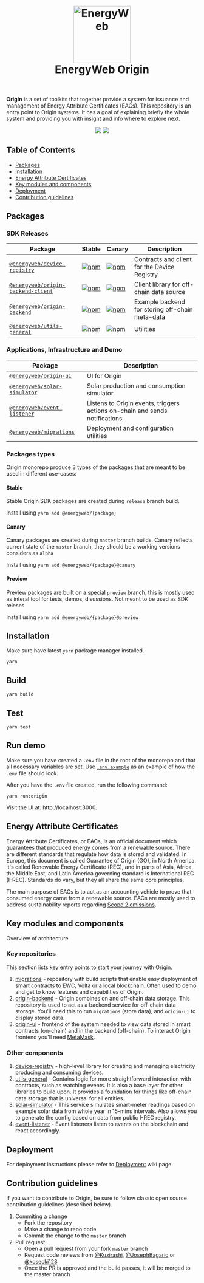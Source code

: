 <h1 align="center">
  <br>
  <a href="https://www.energyweb.org/"><img src="https://www.energyweb.org/wp-content/uploads/2019/04/logo-brand.png" alt="EnergyWeb" width="150"></a>
  <br>
  EnergyWeb Origin
  <br>
  <br>
</h1>

**Origin** is a set of toolkits that together provide a system for issuance and management of Energy Attribute Certificates (EACs). This repository is an entry point to Origin systems. It has a goal of explaining briefly the whole system and providing you with insight and info where to explore next.

<p align="center">
  <a href="https://travis-ci.com/energywebfoundation/origin"><img src="https://img.shields.io/travis/com/energywebfoundation/origin/master"/></a>
  <a href="https://github.com/renovatebot/renovate"><img src="https://badges.renovateapi.com/github/energywebfoundation/origin"/></a>
</p>

## Table of Contents
- [Packages](#packages)
- [Installation](#installation)
- [Energy Attribute Certificates](#energy-attribute-certificates)
- [Key modules and components](#key-modules-and-components)
- [Deployment](#deployment)
- [Contribution guidelines](#contribution-guidelines)

## Packages

### SDK Releases

| Package | Stable | Canary | Description |
| --- | --- | --- | --- |
| [`@energyweb/device-registry`](/packages/device-registry) | [![npm](https://img.shields.io/npm/v/@energyweb/device-registry.svg)](https://www.npmjs.com/package/@energyweb/device-registry) | [![npm](https://img.shields.io/npm/v/@energyweb/device-registry/canary)](https://www.npmjs.com/package/@energyweb/device-registry) | Contracts and client for the Device Registry |
| [`@energyweb/origin-backend-client`](/packages/origin-backend-client) | [![npm](https://img.shields.io/npm/v/@energyweb/origin-backend-client.svg)](https://www.npmjs.com/package/@energyweb/origin-backend-client) | [![npm](https://img.shields.io/npm/v/@energyweb/origin-backend-client/canary)](https://www.npmjs.com/package/@energyweb/origin-backend-client) | Client library for off-chain data source |
| [`@energyweb/origin-backend`](/packages/origin-backend) | [![npm](https://img.shields.io/npm/v/@energyweb/origin-backend.svg)](https://www.npmjs.com/package/@energyweb/origin-backend) | [![npm](https://img.shields.io/npm/v/@energyweb/origin-backend/canary)](https://www.npmjs.com/package/@energyweb/origin-backend) | Example backend for storing off-chain meta-data |
| [`@energyweb/utils-general`](/packages/utils-general) | [![npm](https://img.shields.io/npm/v/@energyweb/utils-general.svg)](https://www.npmjs.com/package/@energyweb/utils-general) | [![npm](https://img.shields.io/npm/v/@energyweb/utils-general/canary)](https://www.npmjs.com/package/@energyweb/utils-general) | Utilities |

### Applications, Infrastructure and Demo

| Package | Description |
| --- | --- |
| [`@energyweb/origin-ui`](/packages/origin-ui) | UI for Origin |
| [`@energyweb/solar-simulator`](/packages/solar-simulator) | Solar production and consumption simulator |
| [`@energyweb/event-listener`](/packages/event-listener) | Listens to Origin events, triggers actions on-chain and sends notifications |
| [`@energyweb/migrations`](/packages/migrations) | Deployment and configuration utilities |

### Packages types

Origin monorepo produce 3 types of the packages that are meant to be used in different use-cases:

#### Stable

Stable Origin SDK packages are created during `release` branch build.

Install using `yarn add @energyweb/{package}`

#### Canary

Canary packages are created during `master` branch builds. Canary reflects current state of the `master` branch, they should be a working versions considers as `alpha`

Install using `yarn add @energyweb/{package}@canary`

#### Preview

Preview packages are built on a special `preview` branch, this is mostly used as interal tool for tests, demos, disussions. Not meant to be used as SDK releses

Install using `yarn add @energyweb/{package}@preview`

## Installation

Make sure have latest `yarn` package manager installed.

```shell
yarn
```

## Build

```shell
yarn build
```

## Test

```shell
yarn test
```

## Run demo

Make sure you have created a `.env` file in the root of the monorepo and that all necessary variables are set.
Use [`.env.example`](.env.example) as an example of how the `.env` file should look.

After you have the `.env` file created, run the following command:

```shell
yarn run:origin
```

Visit the UI at: http://localhost:3000.

## Energy Attribute Certificates
Energy Attribute Certificates, or EACs, is an official document which guarantees that produced energy comes from a renewable source. There are different standards that regulate how data is stored and validated. In Europe, this document is called Guarantee of Origin (GO), in North America, it's called Renewable Energy Certificate (REC), and in parts of Asia, Africa, the Middle East, and Latin America governing standard is International REC (I-REC). Standards do vary, but they all share the same core principles.

The main purpose of EACs is to act as an accounting vehicle to prove that consumed energy came from a renewable source. EACs are mostly used to address sustainability reports regarding [Scope 2 emissions](https://en.wikipedia.org/wiki/Carbon_emissions_reporting#Scope_2:_Electricity_indirect_GHG_emissions).

## Key modules and components
Overview of architecture

### Key repositories

This section lists key entry points to start your journey with Origin.

1. [migrations](https://github.com/energywebfoundation/origin/tree/master/packages/migrations) - repository with build scripts that enable easy deployment of smart contracts to EWC, Volta or a local blockchain. Often used to demo and get to know features and capabilities of Origin.
2. [origin-backend](https://github.com/energywebfoundation/origin/tree/master/packages/origin-backend) - Origin combines on and off-chain data storage. This repository is used to act as a backend service for off-chain data storage. You'll need this to run `migrations` (store data), and `origin-ui` to display stored data.
3. [origin-ui](https://github.com/energywebfoundation/origin/tree/master/packages/origin-ui) - frontend of the system needed to view data stored in smart contracts (on-chain) and in the backend (off-chain). To interact Origin frontend you'll need [MetaMask](https://metamask.io).

### Other components

1. [device-registry](https://github.com/energywebfoundation/origin/tree/master/packages/device-registry) - high-level library for creating and managing electricity producing and consuming devices.
2. [utils-general](https://github.com/energywebfoundation/origin/tree/master/packages/utils-general) - Contains logic for more straightforward interaction with contracts, such as watching events. It is also a base layer for other libraries to build upon. It provides a foundation for things like off-chain data storage that is universal for all entities.
3. [solar-simulator](https://github.com/energywebfoundation/origin/tree/master/packages/solar-simulator) - This service simulates smart-meter readings based on example solar data from whole year in 15-mins intervals. Also allows you to generate the config based on data from public I-REC registry.
4. [event-listener](https://github.com/energywebfoundation/origin/tree/master/packages/event-listener) - Event listeners listen to events on the blockchain and react accordingly.

## Deployment

For deployment instructions please refer to [Deployment](https://github.com/energywebfoundation/origin/wiki/Origin-Deployment) wiki page.

## Contribution guidelines

If you want to contribute to Origin, be sure to follow classic open source contribution guidelines (described below).

1. Commiting a change
    - Fork the repository
    - Make a change to repo code
    - Commit the change to the `master` branch
2. Pull request
    - Open a pull request from your fork `master` branch
    - Request code reviews from [@Kuzirashi](https://github.com/Kuzirashi), [@JosephBagaric](https://github.com/JosephBagaric) or [@kosecki123](https://github.com/kosecki123)
    - Once the PR is approved and the build passes, it will be merged to the master branch
